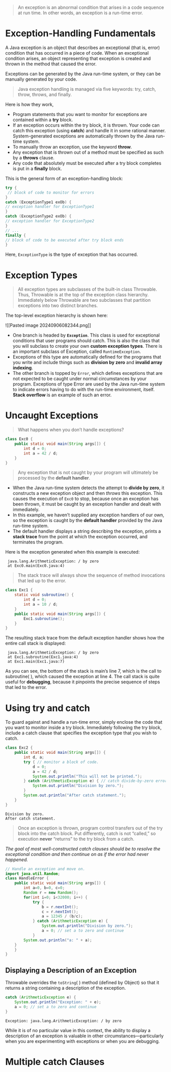 >An exception is an abnormal condition that arises in a code sequence at run time. In other words, an exception is a run-time error.
# Exception-Handling Fundamentals

A Java exception is an object that describes an exceptional (that is, error) condition that has occurred in a piece of code. When an exceptional condition arises, an object representing that exception is created and thrown in the method that caused the error.

Exceptions can be generated by the Java run-time system, or they can be manually generated by your code.

>Java exception handling is managed via five keywords: try, catch, throw, throws, and finally.

Here is how they work,
* Program statements that you want to monitor for exceptions are contained within a **try** block. 
* If an exception occurs within the try block, it is thrown. Your code can catch this exception (using **catch**) and handle it in some rational manner. System-generated exceptions are automatically thrown by the Java run-time system. 
* To manually throw an exception, use the keyword **throw**. 
* Any exception that is thrown out of a method must be specified as such by a **throws** clause. 
* Any code that absolutely must be executed after a try block completes is put in a **finally** block.

This is the general form of an exception-handling block:

```java
try {
 // block of code to monitor for errors
}
catch (ExceptionType1 exOb) {
// exception handler for ExceptionType1
}
catch (ExceptionType2 exOb) {
// exception handler for ExceptionType2
}
// ...
finally {
// block of code to be executed after try block ends
}
```
Here, `ExceptionType` is the type of exception that has occurred.

# Exception Types

> All exception types are subclasses of the built-in class Throwable. Thus, Throwable is at the top of the exception class hierarchy. Immediately below Throwable are two subclasses that partition exceptions into two distinct branches.

The top-level exception hierarchy is shown here:

![[Pasted image 20240906082344.png]]

* One branch is headed by **`Exception`**. This class is used for exceptional conditions that user programs should catch. This is also the class that you will subclass to create your own **custom exception types**. There is an important subclass of Exception, called `RuntimeException`.
* Exceptions of this type are automatically defined for the programs that you write and include things such as **division by zero** and **invalid array indexing**.
* The other branch is topped by `Error`, which defines exceptions that are not expected to be caught under normal circumstances by your program. Exceptions of type Error are used by the Java run-time system to indicate errors having to do with the run-time environment, itself. **Stack overflow** is an example of such an error.
# Uncaught Exceptions

>What happens when you don’t handle exceptions?

```java
class Exc0 {
	public static void main(String args[]) {
		int d = 0;
		int a = 42 / d;
	}
}
```

> Any exception that is not caught by your program will ultimately be processed by the **default handler**.

* When the Java run-time system detects the attempt to **divide by zero**, it constructs a new exception object and then *throws* this exception. This causes the execution of `Exc0` to stop, because once an exception has been thrown, it must be caught by an exception handler and dealt with immediately. 
* In this example, we haven’t supplied any exception handlers of our own, so the exception is caught by the **default handler** provided by the Java run-time system. 
* The default handler displays a string describing the exception, prints a **stack trace** from the point at which the exception occurred, and terminates the program.

Here is the exception generated when this example is executed:
```stacktrace
 java.lang.ArithmeticException: / by zero
 at Exc0.main(Exc0.java:4)
```

>The stack trace will always show the sequence of method invocations that led up to the error.

```java
class Exc1 {
	static void subroutine() {
		int d = 0;
		int a = 10 / d;
	}
	public static void main(String args[]) {
		Exc1.subroutine();
	}
}
```

The resulting stack trace from the default exception handler shows how the entire call 
stack is displayed:
```stack trace
 java.lang.ArithmeticException: / by zero
 at Exc1.subroutine(Exc1.java:4)
 at Exc1.main(Exc1.java:7)
```
As you can see, the bottom of the stack is main’s line 7, which is the call to subroutine( ), which caused the exception at line 4. The call stack is quite useful for **debugging**, because it pinpoints the precise sequence of steps that led to the error.
# Using try and catch

To guard against and handle a run-time error, simply enclose the code that you want to monitor inside a try block. Immediately following the try block, include a catch clause that specifies the exception type that you wish to catch.

```java
class Exc2 {
	public static void main(String args[]) {
		int d, a;
		try { // monitor a block of code.
			d = 0;
			a = 42 / d;
			System.out.println("This will not be printed.");
		} catch (ArithmeticException e) { // catch divide-by-zero error
			System.out.println("Division by zero.");
		}
		System.out.println("After catch statement.");
	}
}
```
```output
Division by zero.
After catch statement.
```

>Once an exception is thrown, program control transfers out of the try block into the catch block. Put differently, catch is not “called,” so execution **never** “returns” to the try block from a catch.

*The goal of most well-constructed catch clauses should be to resolve the exceptional condition and then continue on as if the error had never happened.*

```java
// Handle an exception and move on.
import java.util.Random;
class HandleError {
	public static void main(String args[]) {
		int a=0, b=0, c=0;
		Random r = new Random();
		for(int i=0; i<32000; i++) {
			try {
				b = r.nextInt();
				c = r.nextInt();
				a = 12345 / (b/c);
			} catch (ArithmeticException e) {
				System.out.println("Division by zero.");
				a = 0; // set a to zero and continue
			}
		System.out.println("a: " + a);
	}
	}
}
```
## Displaying a Description of an Exception

Throwable overrides the `toString`( ) method (defined by Object) so that it returns a string containing a description of the exception.

```java
catch (ArithmeticException e) {
	System.out.println("Exception: " + e);
	a = 0; // set a to zero and continue
}
```
```
Exception: java.lang.ArithmeticException: / by zero
```

While it is of no particular value in this context, the ability to display a description of 
an exception is valuable in other circumstances—particularly when you are experimenting 
with exceptions or when you are debugging.
# Multiple catch Clauses
